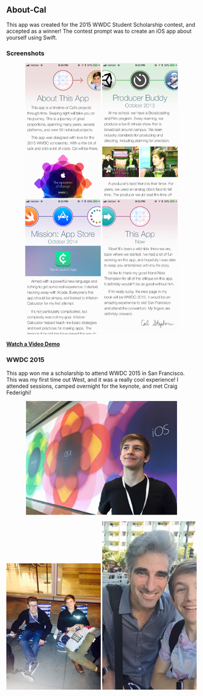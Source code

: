 ## About-Cal

This app was created for the 2015 WWDC Student Scholarship contest, and accepted as a winner! The contest prompt was to create an iOS app about yourself using Swift.

### Screenshots

<p align="center">
    <img src="images/1.PNG" width=200px> <img src="images/2.PNG" width=200px> <img src="images/3.PNG" width=200px> <img src="images/4.PNG" width=200px>
</p>

**[Watch a Video Demo](https://www.youtube.com/watch?v=6HlfvftH24s)**

### WWDC 2015

This app won me a scholarship to attend WWDC 2015 in San Francisco. This was my first time out West, and it was a really cool experience! I attended sessions, camped overnight for the keynote, and met Craig Federighi!

<p align="center">
    <img src="images/wwdc.jpg" width=400px>
</p>

<p align="center">
    <img src="images/keynote%20camping.jpg" width=250px> <img src="images/craig!.jpg" width=250px>
</p>